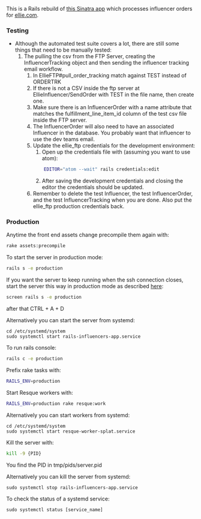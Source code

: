 This is a Rails rebuild of [this Sinatra app](https://github.com/FLWallace105/influencer_order_processing "this influencer order processing app") which processes influencer orders for [ellie.com](https://www.ellie.com/ "ellie.com").

### Testing
- Although the automated test suite covers a lot, there are still some things that need to be manually tested:
	1. The pulling the csv from the FTP Server, creating the InfluencerTracking object and then sending the influencer tracking email workflow.
		1. In EllieFTP#pull_order_tracking match against TEST instead of ORDERTRK
		2. If there is not a CSV inside the ftp server at EllieInfluencer/SendOrder with TEST in the file name, then create one.
		3. Make sure there is an InfluencerOrder with a name attribute that matches the fulfillment_line_item_id column of the test csv file inside the FTP server.
		4. The InfluencerOrder will also need to have an associated Influencer in the database. You probably want that influencer to use the dev teams email.
		5. Update the ellie_ftp credentials for the development environment:
			1. Open up the credentials file with (assuming you want to use atom):
			```sh
				EDITOR="atom --wait" rails credentials:edit
			```
			2. After saving the development credentials and closing the editor the credentials should be updated.
		6. Remember to delete the test Influencer, the test InfluencerOrder, and the test InfluencerTracking when you are done. Also put the ellie_ftp production credentials back.

### Production
Anytime the front end assets change precompile them again with:
```sh
rake assets:precompile
```
To start the server in production mode:
```sh
rails s -e production
```
If you want the server to keep running when the ssh connection closes, start the server this way in production mode as described [here](https://stackoverflow.com/a/16420396):
```sh
screen rails s -e production
```
after that CTRL + A + D

Alternatively you can start the server from systemd:
```
cd /etc/systemd/system
sudo systemctl start rails-influencers-app.service
```

To run rails console:
```sh
rails c -e production
```
Prefix rake tasks with:
```sh
RAILS_ENV=production
```
Start Resque workers with:
```sh
RAILS_ENV=production rake resque:work
```
Alternatively you can start workers from systemd:
```
cd /etc/systemd/system
sudo systemctl start resque-worker-splat.service
```
Kill the server with:
```sh
kill -9 {PID}
```
You find the PID in tmp/pids/server.pid

Alternatively you can kill the server from systemd:
```
sudo systemctl stop rails-influencers-app.service
```
To check the status of a systemd service:
```
sudo systemctl status [service_name]
```
